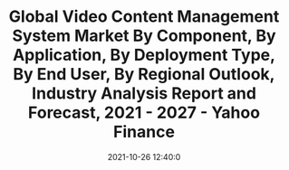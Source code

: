 ---
"title": "Global Video Content Management System Market By Component, By Application, By Deployment Type, By End User, By Regional Outlook, Industry Analysis Report and Forecast, 2021 - 2027 - Yahoo Finance"
"date": "2021-10-26 12:40:0"
"feed_name": "GOOGLENEWSINDUSTRIAL"
"feed_website": "https://news.google.com/search?q=industrial%2Bincident&hl=en-US&gl=US&ceid=US:en"
"feed_rss": "https://news.google.com/rss/search?q=industrial%2Bincident&hl=en-US&gl=US&ceid=US:en"
"link": "https://finance.yahoo.com/news/global-video-content-management-system-124000732.html"
"source": "{'href': 'https://finance.yahoo.com', 'title': 'Yahoo Finance'}"
"file": "_posts/2021-1-1-a5c8f4e9add871bf4fbb6fda39090bd78243cf62.md"
"accident": "0"
"drilling": "0"
"dead": "0"
"injured": "0"
"arrested": "0"
"place": "unknown place"
"where": "unknown site"
"causes": "unknown"
"place_uri": "unknown place"
---